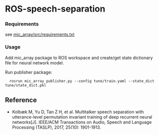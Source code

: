 # ROS-speech-separation

### Requirements

see [mic_array/src/requirements.txt](requirements.txt)

### Usage

Add mic_array package to ROS workspace and create/get state dictionary file for neural network model.

Run publisher package:
  ```shell
    rosrun mic_array publisher.py --config tune/train.yaml --state_dict tune/state_dict.pkl
  ```

## Reference

* Kolbæk M, Yu D, Tan Z H, et al. Multitalker speech separation with utterance-level permutation invariant training of deep recurrent neural networks[J]. IEEE/ACM Transactions on Audio, Speech and Language Processing (TASLP), 2017, 25(10): 1901-1913.
